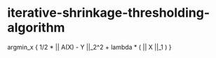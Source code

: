 # iterative-shrinkage-thresholding-algorithm
argmin_x { 1/2 * || A(X) - Y ||_2^2 + lambda * ( || X ||_1 ) }
